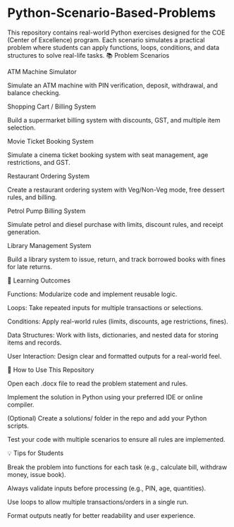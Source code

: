 # Python-Scenario-Based-Problems
This repository contains real-world Python exercises designed for the COE (Center of Excellence) program. Each scenario simulates a practical problem where students can apply functions, loops, conditions, and data structures to solve real-life tasks.
📚 Problem Scenarios

ATM Machine Simulator

Simulate an ATM machine with PIN verification, deposit, withdrawal, and balance checking.

Shopping Cart / Billing System

Build a supermarket billing system with discounts, GST, and multiple item selection.

Movie Ticket Booking System

Simulate a cinema ticket booking system with seat management, age restrictions, and GST.

Restaurant Ordering System

Create a restaurant ordering system with Veg/Non-Veg mode, free dessert rules, and billing.

Petrol Pump Billing System

Simulate petrol and diesel purchase with limits, discount rules, and receipt generation.

Library Management System

Build a library system to issue, return, and track borrowed books with fines for late returns.

🎯 Learning Outcomes

Functions: Modularize code and implement reusable logic.

Loops: Take repeated inputs for multiple transactions or selections.

Conditions: Apply real-world rules (limits, discounts, age restrictions, fines).

Data Structures: Work with lists, dictionaries, and nested data for storing items and records.

User Interaction: Design clear and formatted outputs for a real-world feel.

🚀 How to Use This Repository

Open each .docx file to read the problem statement and rules.

Implement the solution in Python using your preferred IDE or online compiler.

(Optional) Create a solutions/ folder in the repo and add your Python scripts.

Test your code with multiple scenarios to ensure all rules are implemented.

💡 Tips for Students

Break the problem into functions for each task (e.g., calculate bill, withdraw money, issue book).

Always validate inputs before processing (e.g., PIN, age, quantities).

Use loops to allow multiple transactions/orders in a single run.

Format outputs neatly for better readability and user experience.

